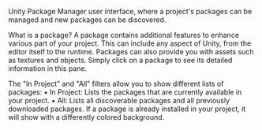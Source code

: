 Unity Package Manager user interface, where a project's packages can be managed and new packages can be discovered.

What is a package?
A package contains additional features to enhance various part of your project. This can include any aspect of Unity, from the editor itself to the runtime. Packages can also provide you with assets such as textures and objects. Simply click on a package to see its detailed information in this pane.

The "In Project" and "All" filters allow you to show different lists of packages:
▪ In Project: Lists the packages that are currently available in your project.
▪ All: Lists all discoverable packages and all previously downloaded packages. If a package is already installed in your project, it will show with a differently colored background.
